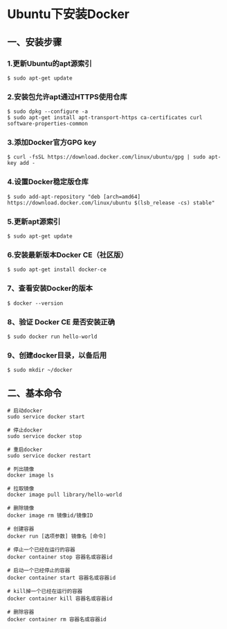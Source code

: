 # Ubuntu下安装Docker

## 一、安装步骤
### 1.更新Ubuntu的apt源索引
```shell
$ sudo apt-get update
```
### 2.安装包允许apt通过HTTPS使用仓库
```shell
$ sudo dpkg --configure -a
$ sudo apt-get install apt-transport-https ca-certificates curl software-properties-common
```
### 3.添加Docker官方GPG key
```shell
$ curl -fsSL https://download.docker.com/linux/ubuntu/gpg | sudo apt-key add -
```
### 4.设置Docker稳定版仓库
```shell
$ sudo add-apt-repository "deb [arch=amd64] https://download.docker.com/linux/ubuntu $(lsb_release -cs) stable"
```
### 5.更新apt源索引
```shell
$ sudo apt-get update
```
### 6.安装最新版本Docker CE（社区版）
```shell
$ sudo apt-get install docker-ce
```
### 7、查看安装Docker的版本
```shell
$ docker --version
```
### 8、验证 Docker CE 是否安装正确
```shell
$ sudo docker run hello-world
```

### 9、创建docker目录，以备后用
```shell
$ sudo mkdir ~/docker
```

## 二、基本命令
```shell
# 启动docker
sudo service docker start

# 停止docker
sudo service docker stop

# 重启docker
sudo service docker restart

# 列出镜像
docker image ls

# 拉取镜像
docker image pull library/hello-world

# 删除镜像
docker image rm 镜像id/镜像ID

# 创建容器
docker run [选项参数] 镜像名 [命令]

# 停止一个已经在运行的容器
docker container stop 容器名或容器id

# 启动一个已经停止的容器
docker container start 容器名或容器id

# kill掉一个已经在运行的容器
docker container kill 容器名或容器id

# 删除容器
docker container rm 容器名或容器id
```